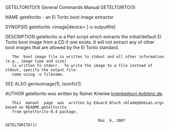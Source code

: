 GETELTORITO(1)                          General Commands Manual                         GETELTORITO(1)

NAME
       geteltorito - an El Torito boot image extractor

SYNOPSIS
       geteltorito <image|device> [-o outputfile]

DESCRIPTION
       geteltorito  is a Perl script which extracts the initial/default El Torito boot image from a CD
       if one exists. It will not extract any of other boot images that are allowed by the  El  Torito
       standard.

       The  boot image file is written to stdout and all other information (e.g., image type and size)
       is written to stderr.  To write the image to a file instead of stdout, specify the output file‐
       name using -o filename.

SEE ALSO
       genisoimage(1), isoinfo(1).

AUTHOR
       geteltorito was written by Rainer Krienke <krienke@uni-koblenz.de>.

       This  manual  page  was  written by Eduard Bloch <blade@debian.org> based on README.geteltorito
       from geteltorito-0.4 package.

                                             Mai  6, 2007                               GETELTORITO(1)
